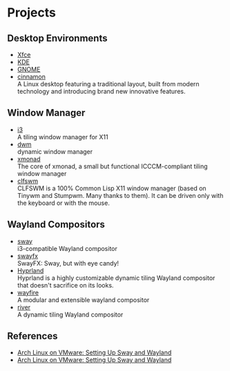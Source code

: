 # Projects

## Desktop Environments

- [Xfce](https://gitlab.xfce.org/xfce)
- [KDE](https://invent.kde.org/)
- [GNOME](https://gitlab.gnome.org/GNOME)
- [cinnamon](https://github.com/linuxmint/cinnamon)
  <br/>A Linux desktop featuring a traditional layout, built from modern technology and introducing brand new innovative
  features.

## Window Manager

- [i3](https://github.com/i3/i3)
  <br/>A tiling window manager for X11
- [dwm](https://git.suckless.org/dwm/)
  <br/>dynamic window manager
- [xmonad](https://github.com/xmonad/xmonad)
  <br/>The core of xmonad, a small but functional ICCCM-compliant tiling window manager
- [clfswm](https://gitlab.common-lisp.net/clfswm/clfswm/)
  <br/>CLFSWM is a 100% Common Lisp X11 window manager (based on Tinywm and Stumpwm. Many thanks to them).
  It can be driven only with the keyboard or with the mouse.


## Wayland Compositors

- [sway](https://github.com/swaywm/sway)
  <br/>i3-compatible Wayland compositor
- [swayfx](https://github.com/WillPower3309/swayfx)
  <br/>SwayFX: Sway, but with eye candy!
- [Hyprland](https://github.com/hyprwm/Hyprland)
  <br/>Hyprland is a highly customizable dynamic tiling Wayland compositor that doesn't sacrifice on its looks.
- [wayfire](https://github.com/WayfireWM/wayfire)
  <br/>A modular and extensible wayland compositor
- [river](https://github.com/riverwm/river)
  <br/>A dynamic tiling Wayland compositor

## References

- [Arch Linux on VMware: Setting Up Sway and Wayland](https://medium.com/@alfor93/arch-linux-on-vmware-setting-up-sway-and-wayland-710b233a7a97)
- [Arch Linux on VMware: Setting Up Sway and Wayland](https://alfonsofortunato.com/posts/arch-linux-vmware/)